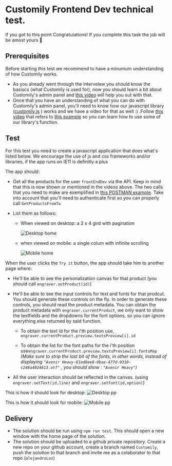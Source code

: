 # Customily Frontend Dev technical test.

If you got to this point Congratulations! If you complete this task the job will be amost yours 💪

## Prerequisites
Before starting this test we recommend to have a minumum understanding of how Customily works.
- As you already went through the interveiew you should know the basiscs (what Customily is used for), now you should learn a bit about Customily's admin panel and [this video](https://www.youtube.com/watch?v=0EvFyV063Po) will help you out with that.
- Once that you have an understanding of what you can do with Customily's admin panel, you'll need to know how our javascript library ([customily.js](https://app.customily.com/customily.js) ) works 
and we have a video for that as well :) .Follow [this video](https://www.youtube.com/watch?v=nFA4rfmzXqk) that refers to [this example](https://app.customily.com/example.html) so you can learn how to use some of our library's function.

## Test

For this test you need to create a javascript application that does what's listed below.
We encourage the use of js and css frameworks and/or libraries, if the app runs on IE11 is definitly a plus

The app should:
- Get all the products for the user `frontEndDev` via the API. Keep in mind that this is now shown or mentioned in the videos above.
The two calls that you need to make are exemplified in [this POSTMAN example](https://app.customily.com/CustomilyAPIExamples.postman_collection.json). 
Take into account that you'll need to authenticate first so you can properly call `GetProductsFromTo`

- List them as follows:

  - When viewed on desktop: a 2 x 4 gird with pagination 
  
    ![Desktop home](http://i.imgur.com/KAVLzbH.png)

  - when viewed on mobile: a single colum with infinite scrolling 
  
    ![Mobile home](https://i.imgur.com/PoDR0py.png)  
   
   
When the user clicks the `Try it` button, the app should take him to another page where:

  - He'll be able to see the personalization canvas for that product (you should call `engraver.setProduct(id)`)
  - He'll be able to see the input controls for text and fonts for that prodcut. You should generate these controls on the fly. 
    In order to generate these controls, you should read the product metadata. 
      You can obtain the product metadata with `engraver.currentProduct`, we only want to show the textfields and the dropdowns for the font options, so you can ignore everything else returned by said function.

      - To obtain the text id for the i'th position use, `engraver.currentProduct.preview.textsPreview[i].id`
      
      - To obtain the list for the font paths for the i'th position use`engraver.currentProduct.preview.textsPreview[i].fontsMap`
  *(Make sure to strip the last bit of the fonts, in other words, instead of displaying `"Avenir Heavy-61ed8ee8-0bae-477d-9310-c248a4924613.otf"` , you should show : `"Avenir Heavy"`)*
  - All the user interaction should be reflected in the canvas. (using `engraver.setText(id,line)` and `engraver.setFont(id,option)`)
  
  This is how it should look for desktop:
  ![Desktop pp](https://i.imgur.com/1OMtQwj.png)
  
  This is how it should look for mobile:
  ![Mobile pp](https://i.imgur.com/CMUrC4b.png)  
   


## Delivery

  - The solution should be run using `npm run test`. This should open a new window with the home page of the solution.
  - The solution should be uploaded to a github private repository. Create a new repo on your github account, create a branch named `Customily`, push the solution to that branch and invite me as a colaborator to that repo (`alejandroLoz`)
